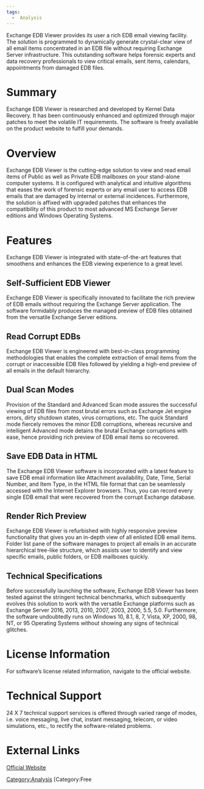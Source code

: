 ```yaml
---
tags:
  -  Analysis
---
```

Exchange EDB Viewer provides its user a rich EDB email viewing facility.
The solution is programmed to dynamically generate crystal-clear view of
all email items concentrated in an EDB file without requiring Exchange
Server infrastructure. This outstanding software helps forensic experts
and data recovery professionals to view critical emails, sent items,
calendars, appointments from damaged EDB files.

# Summary

Exchange EDB Viewer is researched and developed by Kernel Data Recovery.
It has been continuously enhanced and optimized through major patches to
meet the volatile IT requirements. The software is freely available on
the product website to fulfill your demands.

# Overview

Exchange EDB Viewer is the cutting-edge solution to view and read email
items of Public as well as Private EDB mailboxes on your stand-alone
computer systems. It is configured with analytical and intuitive
algorithms that eases the work of forensic experts or any email user to
access EDB emails that are damaged by internal or external incidences.
Furthermore, the solution is affixed with upgraded patches that enhances
the compatibility of this product to most advanced MS Exchange Server
editions and Windows Operating Systems.

# Features

Exchange EDB Viewer is integrated with state-of-the-art features that
smoothens and enhances the EDB viewing experience to a great level.

## Self-Sufficient EDB Viewer

Exchange EDB Viewer is specifically innovated to facilitate the rich
preview of EDB emails without requiring the Exchange Server application.
The software formidably produces the managed preview of EDB files
obtained from the versatile Exchange Server editions.

## Read Corrupt EDBs

Exchange EDB Viewer is engineered with best-in-class programming
methodologies that enables the complete extraction of email items from
the corrupt or inaccessible EDB files followed by yielding a high-end
preview of all emails in the default hierarchy.

## Dual Scan Modes

Provision of the Standard and Advanced Scan mode assures the successful
viewing of EDB files from most brutal errors such as Exchange Jet engine
errors, dirty shutdown states, virus corruptions, etc. The quick
Standard mode fiercely removes the minor EDB corruptions, whereas
recursive and intelligent Advanced mode detains the brutal Exchange
corruptions with ease, hence providing rich preview of EDB email items
so recovered.

## Save EDB Data in HTML

The Exchange EDB Viewer software is incorporated with a latest feature
to save EDB email information like Attachment availability, Date, Time,
Serial Number, and Item Type, in the HTML file format that can be
seamlessly accessed with the Internet Explorer browsers. Thus, you can
record every single EDB email that were recovered from the corrupt
Exchange database.

## Render Rich Preview

Exchange EDB Viewer is refurbished with highly responsive preview
functionality that gives you an in-depth view of all enlisted EDB email
items. Folder list pane of the software manages to project all emails in
an accurate hierarchical tree-like structure, which assists user to
identify and view specific emails, public folders, or EDB mailboxes
quickly.

## Technical Specifications

Before successfully launching the software, Exchange EDB Viewer has been
tested against the stringent technical benchmarks, which subsequently
evolves this solution to work with the versatile Exchange platforms such
as Exchange Server 2016, 2013, 2010, 2007, 2003, 2000, 5.5, 5.0.
Furthermore, the software undoubtedly runs on Windows 10, 8.1, 8, 7,
Vista, XP, 2000, 98, NT, or 95 Operating Systems without showing any
signs of technical glitches.

# License Information

For software’s license related information, navigate to the official
website.

# Technical Support

24 X 7 technical support services is offered through varied range of
modes, i.e. voice messaging, live chat, instant messaging, telecom, or
video simulations, etc., to rectify the software-related problems.

# External Links

[Official Website](http://www.nucleustechnologies.com/)

[Category:Analysis](category:analysis.md) [Category:Free
